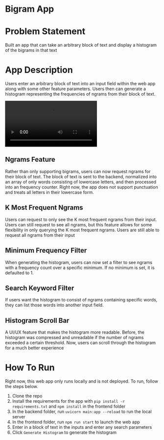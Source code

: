 # Bigram App

# Problem Statement
Built an app that can take an arbitrary block of text and display a histogram of the bigrams in that text

# App Description

Users enter an arbitrary block of text into an input field within the web app along with some other feature parameters. Users then can generate a histogram representing the frequencies of ngrams from their block of text.

![Demo](assets/NgramDemo.mov)

## Ngrams Feature
Rather than only supporting bigrams, users can now request ngrams for their block of text. The block of text is sent to the backend, normalized into an array of only words consisting of lowercase letters, and then processed into an frequency counter. Right now, the app does not support punctuation and treats all letters in their lowercase form. 

## K Most Frequent Ngrams
Users can request to only see the K most frequent ngrams from their input. Users can still request to see all ngrams, but this feature allows for some flexibility in only querying the K most frequent ngrams. Users are still able to request all ngrams from their input

## Minimum Frequency Filter
When generating the histogram, users can now set a filter to see ngrams with a frequency count over a specific minimum. If no minimum is set, it is defaulted to 1.

## Search Keyword Filter
If users want the histogram to consist of ngrams containing specific words, they can list those words into another input field. 

## Histogram Scroll Bar
A UI/UX feature that makes the histogram more readable. Before, the histogram was compressed and unreadable if the number of ngrams exceeded a certain threshold. Now, users can scroll through the histogram for a much better experience

# How To Run
Right now, this web app only runs locally and is not deployed. To run, follow the steps below.

1. Clone the repo
2. Install the requirements for the app with `pip install -r requirements.txt` and `npm install` in the frontend folder
3. In the backend folder, run `uvicorn main:app --reload` to run the local server
4. In the frontend folder, run `npm run start` to launch the web app
5. Enter in a block of text in the inputs and enter any search parameters
6. Click `Generate Histogram` to generate the histogram
